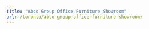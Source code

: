 ```yaml
---
title: "Abco Group Office Furniture Showroom"
url: /toronto/abco-group-office-furniture-showroom/
---
```

